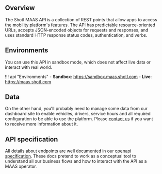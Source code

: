 ## Overview

The Shotl MAAS API is a collection of REST points that allow apps to access the mobility platform's features. 
The API has predictable resource-oriented URLs, accepts JSON-encoded objects for requests and responses, and uses 
standard HTTP response status codes, authentication, and verbs.

## Environments
You can use this API in sandbox mode, which does not affect live data or interact with real world. 

!!! api "Environments"
    - **Sandbox**: https://sandbox.maas.shotl.com
    - **Live**: https://maas.shotl.com

## Data
On the other hand, you'll probably need to manage some data from our dashboard site to enable vehicles, drivers, service
hours and all required configuration to be able to use the platform. Please [contact us](mailto:support@shotl.com) if you want to
receive more information about it.

## API specification
All details about endpoints are well documented in our [openapi specification](https://app.swaggerhub.com/apis-docs/Shotl-transportation/maas/1.0.0).
These docs pretend to work as a conceptual tool to understand all our business flows and how to interact with the API as a MAAS operator.
